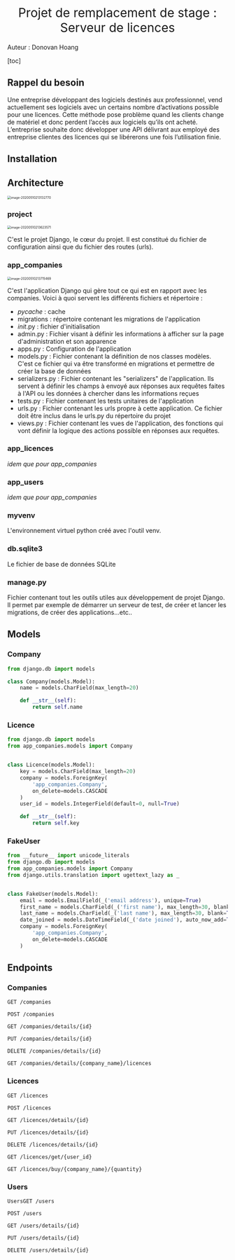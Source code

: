 <h1 style="text-align:center; font-weight: 400">Projet de remplacement de stage : Serveur de licences</h1>



Auteur : Donovan Hoang



[toc]



## Rappel du besoin

Une entreprise développant des logiciels destinés aux professionnel, vend actuellement ses logiciels avec un certains nombre d’activations possible pour une licences. Cette méthode pose problème quand les clients change de matériel et donc perdent l’accès aux logiciels qu’ils ont acheté.
L’entreprise souhaite donc développer une API délivrant aux employé des entreprise clientes des licences qui se libérerons une fois l’utilisation finie.



## Installation



## Architecture

<img src="C:\Users\donov\Documents\GitHub\Licence-api\README.assets\image-20200510213132770.png" alt="image-20200510213132770" style="zoom:50%;" />

### project

<img src="C:\Users\donov\Documents\GitHub\Licence-api\README.assets\image-20200510213623571.png" alt="image-20200510213623571" style="zoom: 50%;" />

C'est le projet Django, le cœur du projet. Il est constitué du fichier de configuration ainsi que du fichier des routes (urls). 



### app_companies

<img src="C:\Users\donov\Documents\GitHub\Licence-api\README.assets\image-20200510213715469.png" alt="image-20200510213715469" style="zoom:50%;" />

C'est l'application Django qui gère tout ce qui est en rapport avec les companies. Voici à quoi servent les différents fichiers et répertoire :

- _pycache_ : cache
- migrations : répertoire contenant les migrations de l'application 
- _init_.py : fichier d'initialisation
- admin.py : Fichier visant à définir les informations à afficher sur la page d'administration et son apparence
- apps.py : Configuration de l'application
- models.py : Fichier contenant la définition de nos classes modèles. C'est ce fichier qui va être transformé en migrations et permettre de créer la base de données
- serializers.py : Fichier contenant les "serializers" de l'application. Ils servent à définir les champs à envoyé aux réponses aux requêtes faites à l'API ou les données à chercher dans les informations reçues
- tests.py : Fichier contenant les tests unitaires de l'application
- urls.py : Fichier contenant les urls propre à cette application. Ce fichier doit être inclus dans le urls.py du répertoire du projet
- views.py : Fichier contenant les vues de l'application, des fonctions qui vont définir la logique des actions possible en réponses aux requêtes.



### app_licences

*idem que pour app_companies*



### app_users

*idem que pour app_companies*



### myvenv

L'environnement virtuel python créé avec l'outil venv.



### db.sqlite3

Le fichier de base de données SQLite



### manage.py

Fichier contenant tout les outils utiles aux développement de projet Django. Il permet par exemple de démarrer un serveur de test, de créer et lancer les migrations, de créer des applications...etc..





## Models

### Company

```python
from django.db import models

class Company(models.Model):
    name = models.CharField(max_length=20)

    def __str__(self):
        return self.name
```



### Licence

```python
from django.db import models
from app_companies.models import Company


class Licence(models.Model):
    key = models.CharField(max_length=20)
    company = models.ForeignKey(
        'app_companies.Company',
        on_delete=models.CASCADE
    )
    user_id = models.IntegerField(default=0, null=True)

    def __str__(self):
        return self.key
```



### FakeUser

```python
from __future__ import unicode_literals
from django.db import models
from app_companies.models import Company
from django.utils.translation import ugettext_lazy as _


class FakeUser(models.Model):
    email = models.EmailField(_('email address'), unique=True)
    first_name = models.CharField(_('first name'), max_length=30, blank=True)
    last_name = models.CharField(_('last name'), max_length=30, blank=True)
    date_joined = models.DateTimeField(_('date joined'), auto_now_add=True)
    company = models.ForeignKey(
        'app_companies.Company',
        on_delete=models.CASCADE
    )
```



## Endpoints



### Companies

```
GET /companies

POST /companies

GET /companies/details/{id}

PUT /companies/details/{id}

DELETE /companies/details/{id}

GET /companies/details/{company_name}/licences
```



### Licences

```
GET /licences

POST /licences

GET /licences/details/{id}

PUT /licences/details/{id}

DELETE /licences/details/{id}

GET /licences/get/{user_id}

GET /licences/buy/{company_name}/{quantity}
```



### Users

```
UsersGET /users

POST /users

GET /users/details/{id}

PUT /users/details/{id}

DELETE /users/details/{id}
```



